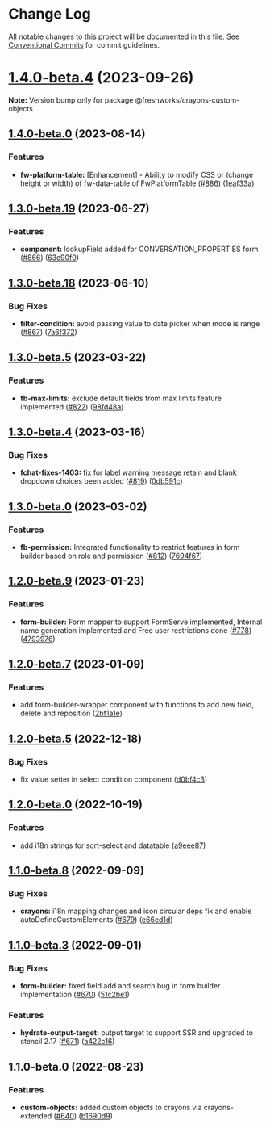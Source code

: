 # Change Log

All notable changes to this project will be documented in this file.
See [Conventional Commits](https://conventionalcommits.org) for commit guidelines.

# [1.4.0-beta.4](https://github.com/freshworks/crayons/compare/@freshworks/crayons-custom-objects@1.4.0-beta.3...@freshworks/crayons-custom-objects@1.4.0-beta.4) (2023-09-26)

**Note:** Version bump only for package @freshworks/crayons-custom-objects





## [1.4.0-beta.0](https://github.com/freshworks/crayons/compare/@freshworks/crayons-custom-objects@1.3.1-beta.2...@freshworks/crayons-custom-objects@1.4.0-beta.0) (2023-08-14)

### Features

- **fw-platform-table:** [Enhancement] - Ability to modify CSS or (change height or width) of fw-data-table of FwPlatformTable ([#886](https://github.com/freshworks/crayons/issues/886)) ([1eaf33a](https://github.com/freshworks/crayons/commit/1eaf33a73561747ef8cd074d90c39e8f7b5cfcc4))

## [1.3.0-beta.19](https://github.com/freshworks/crayons/compare/@freshworks/crayons-custom-objects@1.3.0-beta.18...@freshworks/crayons-custom-objects@1.3.0-beta.19) (2023-06-27)

### Features

- **component:** lookupField added for CONVERSATION_PROPERTIES form ([#866](https://github.com/freshworks/crayons/issues/866)) ([63c90f0](https://github.com/freshworks/crayons/commit/63c90f01488fdb41db2b1bb29334e73e0703a1be))

## [1.3.0-beta.18](https://github.com/freshworks/crayons/compare/@freshworks/crayons-custom-objects@1.3.0-beta.17...@freshworks/crayons-custom-objects@1.3.0-beta.18) (2023-06-10)

### Bug Fixes

- **filter-condition:** avoid passing value to date picker when mode is range ([#867](https://github.com/freshworks/crayons/issues/867)) ([7a6f372](https://github.com/freshworks/crayons/commit/7a6f37266a78e53b8a6b820748fc00b599c1fb16))

## [1.3.0-beta.5](https://github.com/freshworks/crayons/compare/@freshworks/crayons-custom-objects@1.3.0-beta.4...@freshworks/crayons-custom-objects@1.3.0-beta.5) (2023-03-22)

### Features

- **fb-max-limits:** exclude default fields from max limits feature implemented ([#822](https://github.com/freshworks/crayons/issues/822)) ([98fd48a](https://github.com/freshworks/crayons/commit/98fd48a20677e9163a81849e647776323066955b))

## [1.3.0-beta.4](https://github.com/freshworks/crayons/compare/@freshworks/crayons-custom-objects@1.3.0-beta.3...@freshworks/crayons-custom-objects@1.3.0-beta.4) (2023-03-16)

### Bug Fixes

- **fchat-fixes-1403:** fix for label warning message retain and blank dropdown choices been added ([#819](https://github.com/freshworks/crayons/issues/819)) ([0db591c](https://github.com/freshworks/crayons/commit/0db591c42c1f354e2f4aad73a2c53106982d51d0))

## [1.3.0-beta.0](https://github.com/freshworks/crayons/compare/@freshworks/crayons-custom-objects@1.2.1-beta.2...@freshworks/crayons-custom-objects@1.3.0-beta.0) (2023-03-02)

### Features

- **fb-permission:** Integrated functionality to restrict features in form builder based on role and permission ([#812](https://github.com/freshworks/crayons/issues/812)) ([7694f67](https://github.com/freshworks/crayons/commit/7694f67f2c99af05f62d28e284ba5b6172d24e7b))

## [1.2.0-beta.9](https://github.com/freshworks/crayons/compare/@freshworks/crayons-custom-objects@1.2.0-beta.8...@freshworks/crayons-custom-objects@1.2.0-beta.9) (2023-01-23)

### Features

- **form-builder:** Form mapper to support FormServe implemented, Internal name generation implemented and Free user restrictions done ([#778](https://github.com/freshworks/crayons/issues/778)) ([4793976](https://github.com/freshworks/crayons/commit/47939769de61c1c705f69d1a44f0cfd5d9d0a1ed))

## [1.2.0-beta.7](https://github.com/freshworks/crayons/compare/@freshworks/crayons-custom-objects@1.2.0-beta.6...@freshworks/crayons-custom-objects@1.2.0-beta.7) (2023-01-09)

### Features

- add form-builder-wrapper component with functions to add new field, delete and reposition ([2bf1a1e](https://github.com/freshworks/crayons/commit/2bf1a1e01135606a6edbb4462bf54dc72b11fcc5))

## [1.2.0-beta.5](https://github.com/freshworks/crayons/compare/@freshworks/crayons-custom-objects@1.2.0-beta.4...@freshworks/crayons-custom-objects@1.2.0-beta.5) (2022-12-18)

### Bug Fixes

- fix value setter in select condition component ([d0bf4c3](https://github.com/freshworks/crayons/commit/d0bf4c3fd6214ea938c6ec4c2ec3348362b9d4ca))

## [1.2.0-beta.0](https://github.com/freshworks/crayons/compare/@freshworks/crayons-custom-objects@1.1.4...@freshworks/crayons-custom-objects@1.2.0-beta.0) (2022-10-19)

### Features

- add i18n strings for sort-select and datatable ([a9eee87](https://github.com/freshworks/crayons/commit/a9eee871f5c5e6fae52432b64b4ff0edde90f500))

## [1.1.0-beta.8](https://github.com/freshworks/crayons/compare/@freshworks/crayons-custom-objects@1.1.0-beta.7...@freshworks/crayons-custom-objects@1.1.0-beta.8) (2022-09-09)

### Bug Fixes

- **crayons:** i18n mapping changes and icon circular deps fix and enable autoDefineCustomElements ([#679](https://github.com/freshworks/crayons/issues/679)) ([e66ed1d](https://github.com/freshworks/crayons/commit/e66ed1d432996f4f78eeccd23e302fc619df2569))

## [1.1.0-beta.3](https://github.com/freshworks/crayons/compare/@freshworks/crayons-custom-objects@1.1.0-beta.2...@freshworks/crayons-custom-objects@1.1.0-beta.3) (2022-09-01)

### Bug Fixes

- **form-builder:** fixed field add and search bug in form builder implementation ([#670](https://github.com/freshworks/crayons/issues/670)) ([51c2be1](https://github.com/freshworks/crayons/commit/51c2be1f0b78b09690b4028cddb78f8e5c2d4ffa))

### Features

- **hydrate-output-target:** output target to support SSR and upgraded to stencil 2.17 ([#671](https://github.com/freshworks/crayons/issues/671)) ([a422c16](https://github.com/freshworks/crayons/commit/a422c166c026e75fcd3c2664bdb2d9347d2a2cea))

## 1.1.0-beta.0 (2022-08-23)

### Features

- **custom-objects:** added custom objects to crayons via crayons-extended ([#640](https://github.com/freshworks/crayons/issues/640)) ([b1690d9](https://github.com/freshworks/crayons/commit/b1690d9830930a542a42b27dfa63a33521eb3cc5))
